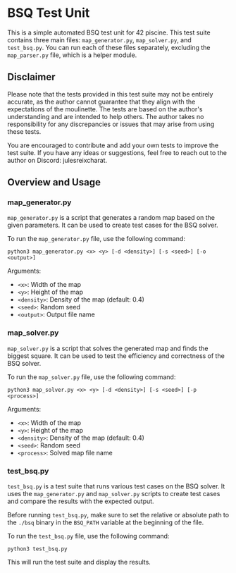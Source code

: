 # BSQ Test Unit

This is a simple automated BSQ test unit for 42 piscine. This test suite contains three main files: `map_generator.py`, `map_solver.py`, and `test_bsq.py`. You can run each of these files separately, excluding the `map_parser.py` file, which is a helper module.

## Disclaimer

Please note that the tests provided in this test suite may not be entirely accurate, as the author cannot guarantee that they align with the expectations of the moulinette. The tests are based on the author's understanding and are intended to help others. The author takes no responsibility for any discrepancies or issues that may arise from using these tests.

You are encouraged to contribute and add your own tests to improve the test suite. If you have any ideas or suggestions, feel free to reach out to the author on Discord: julesreixcharat.

## Overview and Usage

### map\_generator.py

`map_generator.py` is a script that generates a random map based on the given parameters. It can be used to create test cases for the BSQ solver.

To run the `map_generator.py` file, use the following command:

```
python3 map_generator.py <x> <y> [-d <density>] [-s <seed>] [-o <output>]
```

Arguments:

- `<x>`: Width of the map
- `<y>`: Height of the map
- `<density>`: Density of the map (default: 0.4)
- `<seed>`: Random seed
- `<output>`: Output file name

### map\_solver.py

`map_solver.py` is a script that solves the generated map and finds the biggest square. It can be used to test the efficiency and correctness of the BSQ solver.

To run the `map_solver.py` file, use the following command:

```
python3 map_solver.py <x> <y> [-d <density>] [-s <seed>] [-p <process>]
```

Arguments:

- `<x>`: Width of the map
- `<y>`: Height of the map
- `<density>`: Density of the map (default: 0.4)
- `<seed>`: Random seed
- `<process>`: Solved map file name

### test\_bsq.py

`test_bsq.py` is a test suite that runs various test cases on the BSQ solver. It uses the `map_generator.py` and `map_solver.py` scripts to create test cases and compare the results with the expected output.

Before running `test_bsq.py`, make sure to set the relative or absolute path to the `./bsq` binary in the `BSQ_PATH` variable at the beginning of the file.

To run the `test_bsq.py` file, use the following command:

```
python3 test_bsq.py
```

This will run the test suite and display the results.

